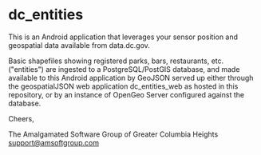 dc_entities
===========

This is an Android application that leverages your sensor position and geospatial data available from data.dc.gov.

Basic shapefiles showing registered parks, bars, restaurants, etc. ("entities") are ingested to a PostgreSQL/PostGIS database, and made available to this Android application by GeoJSON served up either through the geospatialJSON web application dc_entities_web as hosted in this repository, or by an instance of OpenGeo Server configured against the database.  

Cheers,

The Amalgamated Software Group of Greater Columbia Heights
support@amsoftgroup.com

